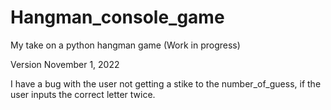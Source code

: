 # Hangman_console_game
My take on a python hangman game (Work in progress)


Version November 1, 2022

I have a bug with the user not getting a stike to the number_of_guess, if the user inputs the correct letter twice.
